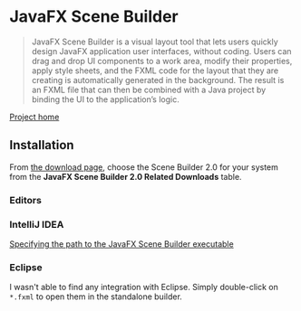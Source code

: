 # JavaFX Scene Builder

> JavaFX Scene Builder is a visual layout tool that lets users quickly design
> JavaFX application user interfaces, without coding. Users can drag and drop
> UI components to a work area, modify their properties, apply style sheets,
> and the FXML code for the layout that they are creating is automatically
> generated in the background. The result is an FXML file that can then be
> combined with a Java project by binding the UI to the application’s logic.

[Project home][jfxsb]

## Installation

From [the download page][jfxsb-download], choose the Scene Builder 2.0 for
your system from the **JavaFX Scene Builder 2.0 Related Downloads** table.

### Editors

### IntelliJ IDEA

[Specifying the path to the JavaFX Scene Builder executable][inellij-jfxsb]

### Eclipse

I wasn't able to find any integration with Eclipse. Simply double-click on
`*.fxml` to open them in the standalone builder.


[jfxsb]: http://www.oracle.com/technetwork/java/javase/downloads/javafxscenebuilder-info-2157684.html
[jfxsb-download]: http://www.oracle.com/technetwork/java/javase/downloads/javafxscenebuilder-1x-archive-2199384.html
[inellij-jfxsb]: https://www.jetbrains.com/help/idea/2016.2/preparing-for-javafx-application-development.html#d452271e165
